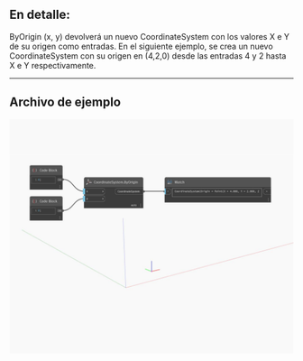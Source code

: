 ## En detalle:
ByOrigin (x, y) devolverá un nuevo CoordinateSystem con los valores X e Y de su origen como entradas. En el siguiente ejemplo, se crea un nuevo CoordinateSystem con su origen en (4,2,0) desde las entradas 4 y 2 hasta X e Y respectivamente.
___
## Archivo de ejemplo

![ByOrigin (x, y)](./Autodesk.DesignScript.Geometry.CoordinateSystem.ByOrigin(x,%20y)_img.jpg)

